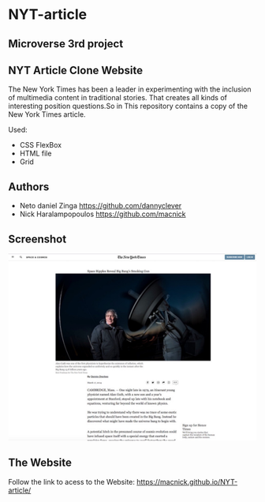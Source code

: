 # NYT-article

## Microverse 3rd project

## NYT Article Clone Website

The New York Times has been a leader in experimenting with the inclusion of multimedia content in traditional stories. That creates all kinds of interesting position questions.So in This repository contains a copy of the New York Times article.

Used:
 * CSS FlexBox
 * HTML file
 * Grid
 
## Authors

 * Neto daniel Zinga https://github.com/dannyclever
 * Nick Haralampopoulos https://github.com/macnick

## Screenshot

![screenshot](img/screenshot.jpg) 

## The Website

Follow the link to acess to the Website: https://macnick.github.io/NYT-article/
